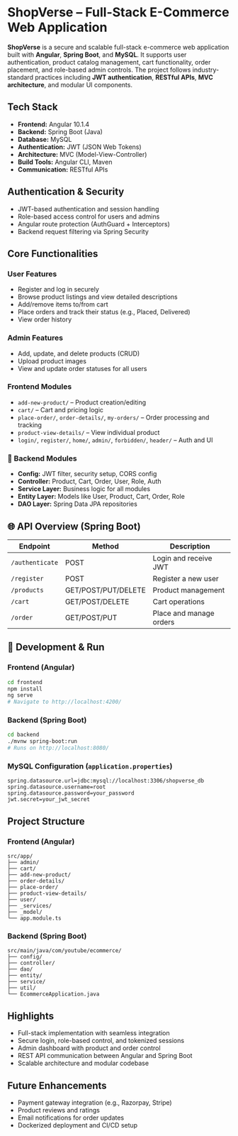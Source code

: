 
# ShopVerse – Full-Stack E-Commerce Web Application

**ShopVerse** is a secure and scalable full-stack e-commerce web application built with **Angular**, **Spring Boot**, and **MySQL**. It supports user authentication, product catalog management, cart functionality, order placement, and role-based admin controls. The project follows industry-standard practices including **JWT authentication**, **RESTful APIs**, **MVC architecture**, and modular UI components.


## Tech Stack

- **Frontend:** Angular 10.1.4
- **Backend:** Spring Boot (Java)
- **Database:** MySQL
- **Authentication:** JWT (JSON Web Tokens)
- **Architecture:** MVC (Model-View-Controller)
- **Build Tools:** Angular CLI, Maven
- **Communication:** RESTful APIs


## Authentication & Security

- JWT-based authentication and session handling
- Role-based access control for users and admins
- Angular route protection (AuthGuard + Interceptors)
- Backend request filtering via Spring Security


## Core Functionalities

### User Features
- Register and log in securely
- Browse product listings and view detailed descriptions
- Add/remove items to/from cart
- Place orders and track their status (e.g., Placed, Delivered)
- View order history

### Admin Features
- Add, update, and delete products (CRUD)
- Upload product images
- View and update order statuses for all users

### Frontend Modules
- `add-new-product/` – Product creation/editing
- `cart/` – Cart and pricing logic
- `place-order/`, `order-details/`, `my-orders/` – Order processing and tracking
- `product-view-details/` – View individual product
- `login/`, `register/`, `home/`, `admin/`, `forbidden/`, `header/` – Auth and UI

### 🔧 Backend Modules
- **Config:** JWT filter, security setup, CORS config
- **Controller:** Product, Cart, Order, User, Role, Auth
- **Service Layer:** Business logic for all modules
- **Entity Layer:** Models like User, Product, Cart, Order, Role
- **DAO Layer:** Spring Data JPA repositories


## 🌐 API Overview (Spring Boot)

| Endpoint | Method | Description |
|----------|--------|-------------|
| `/authenticate` | POST | Login and receive JWT |
| `/register` | POST | Register a new user |
| `/products` | GET/POST/PUT/DELETE | Product management |
| `/cart` | GET/POST/DELETE | Cart operations |
| `/order` | GET/POST/PUT | Place and manage orders |


## 🧪 Development & Run

### Frontend (Angular)
```bash
cd frontend
npm install
ng serve
# Navigate to http://localhost:4200/
```

### Backend (Spring Boot)
```bash
cd backend
./mvnw spring-boot:run
# Runs on http://localhost:8080/
```

### MySQL Configuration (`application.properties`)
```properties
spring.datasource.url=jdbc:mysql://localhost:3306/shopverse_db
spring.datasource.username=root
spring.datasource.password=your_password
jwt.secret=your_jwt_secret
```

## Project Structure

### Frontend (Angular)
```
src/app/
├── admin/
├── cart/
├── add-new-product/
├── order-details/
├── place-order/
├── product-view-details/
├── user/
├── _services/
├── _model/
└── app.module.ts
```

### Backend (Spring Boot)
```
src/main/java/com/youtube/ecommerce/
├── config/
├── controller/
├── dao/
├── entity/
├── service/
├── util/
└── EcommerceApplication.java
```


## Highlights

- Full-stack implementation with seamless integration
- Secure login, role-based control, and tokenized sessions
- Admin dashboard with product and order control
- REST API communication between Angular and Spring Boot
- Scalable architecture and modular codebase


## Future Enhancements

- Payment gateway integration (e.g., Razorpay, Stripe)
- Product reviews and ratings
- Email notifications for order updates
- Dockerized deployment and CI/CD setup




